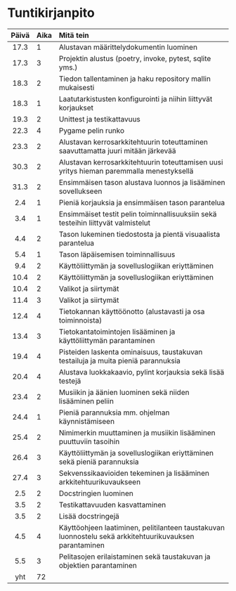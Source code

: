 # Tuntikirjanpito

| Päivä | Aika | Mitä tein |
| :----:|:-----| :-----|
| 17.3 | 1    | Alustavan määrittelydokumentin luominen |
| 17.3 | 3    | Projektin alustus (poetry, invoke, pytest, sqlite yms.) |
| 18.3 | 2    | Tiedon tallentaminen ja haku repository mallin mukaisesti |
| 18.3 | 1    | Laatutarkistusten konfigurointi ja niihin liittyvät korjaukset |
| 19.3 | 2    | Unittest ja testikattavuus |
| 22.3 | 4    | Pygame pelin runko |
| 23.3 | 2    | Alustavan kerrosarkkitehtuurin toteuttaminen saavuttamatta juuri mitään järkevää |
| 30.3 | 2    | Alustavan kerrosarkkitehtuurin toteuttamisen uusi yritys hieman paremmalla menestyksellä |
| 31.3 | 2    | Ensimmäisen tason alustava luonnos ja lisääminen sovellukseen|
| 2.4  | 1    | Pieniä korjauksia ja ensimmäisen tason parantelua |
| 3.4  | 1    | Ensimmäiset testit pelin toiminnallisuuksiin sekä testeihin liittyvät valmistelut |
| 4.4  | 2    | Tason lukeminen tiedostosta ja pientä visuaalista parantelua |
| 5.4  | 1    | Tason läpäisemisen toiminnallisuus |
| 9.4  | 2    | Käyttöliittymän ja sovelluslogiikan eriyttäminen |
| 10.4 | 2    | Käyttöliittymän ja sovelluslogiikan eriyttäminen |
| 10.4 | 2    | Valikot ja siirtymät |
| 11.4 | 3    | Valikot ja siirtymät |
| 12.4 | 4    | Tietokannan käyttöönotto (alustavasti ja osa toiminnoista) |
| 13.4 | 3    | Tietokantatoimintojen lisääminen ja käyttöliittymän parantaminen |
| 19.4 | 4   | Pisteiden laskenta ominaisuus, taustakuvan testailuja ja muita pieniä parannuksia |
| 20.4 | 4   | Alustava luokkakaavio, pylint korjauksia sekä lisää testejä |
| 23.4 | 2   | Musiikin ja äänien luominen sekä niiden lisääminen peliin |
| 24.4 | 1   | Pieniä parannuksia mm. ohjelman käynnistämiseen |
| 25.4 | 2   | Nimimerkin muuttaminen ja musiikin lisääminen puuttuviin tasoihin |
| 26.4 | 3   | Käyttöliittymän ja sovelluslogiikan eriyttäminen sekä pieniä parannuksia |
| 27.4 | 3   | Sekvenssikaavioiden tekeminen ja lisääminen arkkitehtuurikuvaukseen |
| 2.5  | 2   | Docstringien luominen |
| 3.5  | 2   | Testikattavuuden kasvattaminen |
| 3.5  | 2   | Lisää docstringejä |
| 4.5  | 4   | Käyttöohjeen laatiminen, pelitilanteen taustakuvan luonnostelu sekä arkkitehtuurikuvauksen parantaminen |
| 5.5  | 3   | Pelitasojen erilaistaminen sekä taustakuvan ja objektien parantaminen |
| yht   | 72    | | 
